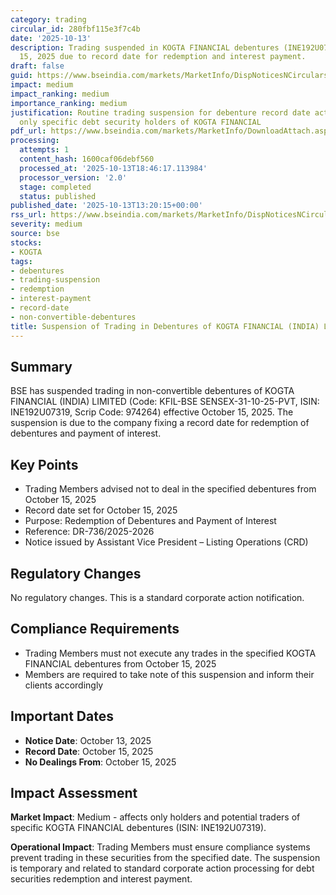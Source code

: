 ```yaml
---
category: trading
circular_id: 280fbf115e3f7c4b
date: '2025-10-13'
description: Trading suspended in KOGTA FINANCIAL debentures (INE192U07319) from October
  15, 2025 due to record date for redemption and interest payment.
draft: false
guid: https://www.bseindia.com/markets/MarketInfo/DispNoticesNCirculars.aspx?Noticeid={6E263194-1076-4FAB-8F91-547C13AEFD51}&noticeno=20251013-23&dt=10/13/2025&icount=23&totcount=65&flag=0
impact: medium
impact_ranking: medium
importance_ranking: medium
justification: Routine trading suspension for debenture record date activities; impacts
  only specific debt security holders of KOGTA FINANCIAL
pdf_url: https://www.bseindia.com/markets/MarketInfo/DownloadAttach.aspx?id=20251013-23&attachedId=
processing:
  attempts: 1
  content_hash: 1600caf06debf560
  processed_at: '2025-10-13T18:46:17.113984'
  processor_version: '2.0'
  stage: completed
  status: published
published_date: '2025-10-13T13:20:15+00:00'
rss_url: https://www.bseindia.com/markets/MarketInfo/DispNoticesNCirculars.aspx?Noticeid={6E263194-1076-4FAB-8F91-547C13AEFD51}&noticeno=20251013-23&dt=10/13/2025&icount=23&totcount=65&flag=0
severity: medium
source: bse
stocks:
- KOGTA
tags:
- debentures
- trading-suspension
- redemption
- interest-payment
- record-date
- non-convertible-debentures
title: Suspension of Trading in Debentures of KOGTA FINANCIAL (INDIA) LIMITED
---
```


## Summary

BSE has suspended trading in non-convertible debentures of KOGTA FINANCIAL (INDIA) LIMITED (Code: KFIL-BSE SENSEX-31-10-25-PVT, ISIN: INE192U07319, Scrip Code: 974264) effective October 15, 2025. The suspension is due to the company fixing a record date for redemption of debentures and payment of interest.

## Key Points

- Trading Members advised not to deal in the specified debentures from October 15, 2025
- Record date set for October 15, 2025
- Purpose: Redemption of Debentures and Payment of Interest
- Reference: DR-736/2025-2026
- Notice issued by Assistant Vice President – Listing Operations (CRD)

## Regulatory Changes

No regulatory changes. This is a standard corporate action notification.

## Compliance Requirements

- Trading Members must not execute any trades in the specified KOGTA FINANCIAL debentures from October 15, 2025
- Members are required to take note of this suspension and inform their clients accordingly

## Important Dates

- **Notice Date**: October 13, 2025
- **Record Date**: October 15, 2025
- **No Dealings From**: October 15, 2025

## Impact Assessment

**Market Impact**: Medium - affects only holders and potential traders of specific KOGTA FINANCIAL debentures (ISIN: INE192U07319).

**Operational Impact**: Trading Members must ensure compliance systems prevent trading in these securities from the specified date. The suspension is temporary and related to standard corporate action processing for debt securities redemption and interest payment.
